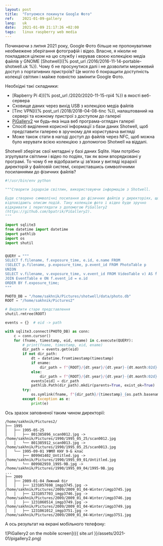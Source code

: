 ```yaml
---
layout: post
title:  "Готуємося покинути Google Фото"
ref:    2021-01-09-gallery
lang:   uk
date:   2021-01-09 21:17:26 +02:00
tags:   linux raspberry web media
---
```


Починаючи з липня 2021 року, Google Фото більше не пропонуватиме необмежене
зберігання фотографій і відео. Власне, я ніколи не покладався цілком на цю
службу і керував своєю колекцією медіа файлів у GNOME
[Shotwell]({% post_url /2016/2016-11-14-portable-shotwell.uk %}). Чому б не
просунутися далі і не дозволити мережевий доступ з портативних пристроїв?
Це могло б покращити доступність колекції світлин і майже повністю замінити
Google Фото.

Необхідні такі складники:

- [Rapberry Pi 4]({% post_url /2020/2020-11-15-rpi4 %}) в якості веб-сервера
- Сховище даних через вихід USB з колекцією медіа файлів
- [Tinc VPN]({% post_url /2018/2018-04-08-tinc %}), налаштований на сервері та
  кожному пристрої з доступом до галереї
- [PiGallery2](https://github.com/bpatrik/PiGallery2) чи будь-яка інша веб
  програма-оглядач галереї
- Спосіб виділення корисної інформації з бази даних Shotwell, щоб представити
    галерею в зручному для користувача вигляді
- Може також стати в нагоді доступ до файлів через NFC, щоб можна було керувати
    всією колекцією з допомогою Shotwell на віддалі.

Shotwell зберігає свої метадані у базі даних Sqlite. Нам потрібно згрупувати
світлини і відео по подіях, так як вони впорядковані у програмі.
То чому б не відобразити ці зв’язки у вигляді ієрархії директорій у файловій
системі, скориставшись символічними посиланнями до фізичних файлів?

```python
#!/usr/bin/env python

"""Створити ієрархію світлин, використовуючи інформацію з Shotwell.

Буде створено символічні посилання до фізичних файлів у директоріях, що
відповідають описам подій. Таку колекцію фото і відео буде зручно
відкривати і переглядати з допомогою PiGallery2
(https://github.com/bpatrik/PiGallery2).
"""

import sqlite3
from datetime import datetime
import pathlib
import os
import shutil


QUERY = """
SELECT f.filename, f.exposure_time, e.id, e.name FROM
(SELECT p.filename, p.exposure_time, p.event_id FROM PhotoTable p
UNION
SELECT v.filename, v.exposure_time, v.event_id FROM VideoTable v) AS f
JOIN EventTable e ON f.event_id = e.id
ORDER BY f.exposure_time;
"""

PHOTO_DB = "/home/sakhnik/Pictures/shotwell/data/photo.db"
ROOT = "/home/sakhnik/Pictures2"

# Видалити старе представлення
shutil.rmtree(ROOT)

events = {}  # eid -> path

with sqlite3.connect(PHOTO_DB) as conn:
    c = conn.cursor()
    for (fname, timestamp, eid, ename) in c.execute(QUERY):
        # print(fname, timestamp, eid, ename)
        dir_path = events.get(eid)
        if not dir_path:
            dt = datetime.fromtimestamp(timestamp)
            if ename:
                dir_path = f"{ROOT}/{dt.year}/{dt.year}-{dt.month:02d}-{dt.day:02d} {ename}"
            else:
                dir_path = f"{ROOT}/{dt.year}/{dt.year}-{dt.month:02d}-{dt.day:02d}"
            events[eid] = dir_path
            pathlib.Path(dir_path).mkdir(parents=True, exist_ok=True)
        try:
            os.symlink(fname, f"{dir_path}/{timestamp}_{os.path.basename(fname)}")
        except Exception as e:
            print(e)
```

Ось зразок заповненої таким чином директорії:
```
/home/sakhnik/Pictures2/
├── 1995
│   ├── 1995-05-25
│   │   ├── 801385896_scan0012.jpg -> /home/sakhnik/Pictures/1990/1995_05_25/scan0012.jpg
│   │   └── 801385912_scan0013.jpg -> /home/sakhnik/Pictures/1990/1995_05_25/scan0013.jpg
│   └── 1995-09-01 УФМЛ КНУ 9-Б клас
│       ├── 809941402_Untitled.jpg -> /home/sakhnik/Pictures/1990/1995_09_01/Untitled.jpg
│       └── 809982959_1995-9B.jpg -> /home/sakhnik/Pictures/1990/1995_09_04/1995-9B.jpg
...
├── 2009
│   ├── 2009-01-04 Лижний біг
│   │   ├── 1231057698_imgp3745.jpg -> /home/sakhnik/Pictures/2009/2009_01_04-Winter/imgp3745.jpg
│   │   ├── 1231057703_imgp3746.jpg -> /home/sakhnik/Pictures/2009/2009_01_04-Winter/imgp3746.jpg
│   │   ├── 1231060514_imgp3749.jpg -> /home/sakhnik/Pictures/2009/2009_01_04-Winter/imgp3749.jpg
│   │   ├── 1231061012_imgp3751.jpg -> /home/sakhnik/Pictures/2009/2009_01_04-Winter/imgp3751.jpg
```

А ось результат на екрані мобільного телефону:

![PiGallery2 on the mobile screen]({{ site.url }}/assets/2021-01/pigallery2.png)
